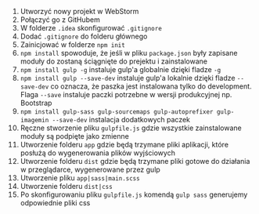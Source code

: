 1. Utworzyć nowy projekt w WebStorm
1. Połączyć go z GitHubem
1. W folderze `.idea` skonfigurować `.gitignore`
1. Dodać `.gitignore` do folderu głównego
1. Zainicjować w folderze `npm init`
1. `npm install` spowoduje, że jeśli w pliku `package.json` były zapisane moduły do zostaną ściągnięte do prejektu i
zainstalowane
1. `npm install gulp -g` instaluje gulp'a globalnie dzięki fladze `-g`
1. `npm install gulp --save-dev` instaluje gulp'a lokalnie dzięki fladze `--save-dev` co oznacza, że paszka jest
 instalowana tylko do development. Flaga `--save` instaluje paczki potrzebne w wersji produkcyjnej np. Bootstrap
1. `npm install gulp-sass gulp-sourcemaps gulp-autoprefixer gulp-imagemin --save-dev` instalacja dodatkowych paczek
1. Ręczne stworzenie pliku `gulpfile.js` gdzie wszystkie zainstalowane moduły są podpięte jako zmienne
1. Utworzenie folderu `app` gdzie będą trzymane pliki aplikacji, które posłużą do wygenerowania plików wyjściowych
1. Utworzenie folderu `dist` gdzie będą trzymane pliki gotowe do działania w przeglądarce, wygenerowane przez gulp
1. Utworzenie pliku `app|sass|main.scss`
1. Utworzenie folderu `dist|css`
1. Po skonfigurowaniu pliku `gulpfile.js` komendą `gulp sass` generujemy odpowiednie pliki css